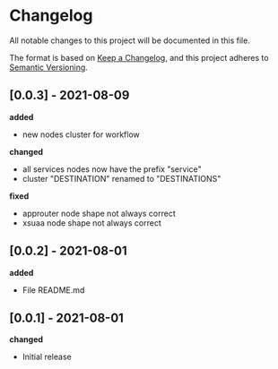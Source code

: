 
# Changelog
All notable changes to this project will be documented in this file.

The format is based on [Keep a Changelog](https://keepachangelog.com/en/1.0.0/),
and this project adheres to [Semantic Versioning](https://semver.org/spec/v2.0.0.html).

## [0.0.3] - 2021-08-09

**added**

- new nodes cluster for workflow

**changed**

- all services nodes now have the prefix "service"
- cluster "DESTINATION" renamed to "DESTINATIONS"

**fixed**

- approuter node shape not always correct
- xsuaa node shape not always correct

## [0.0.2] - 2021-08-01

**added**

- File README.md

## [0.0.1] - 2021-08-01

**changed**

- Initial release
